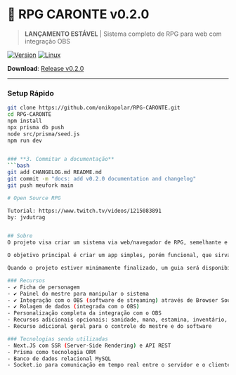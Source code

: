 # 🎲 RPG CARONTE v0.2.0

> **LANÇAMENTO ESTÁVEL** | Sistema completo de RPG para web com integração OBS

[![Version](https://img.shields.io/badge/version-0.2.0-brightgreen)](https://github.com/onikopolar/RPG-CARONTE/releases/tag/v0.2.0)
[![Linux](https://img.shields.io/badge/Linux-Compatible-success)](https://github.com/onikopolar/RPG-CARONTE)

**Download**: [Release v0.2.0](https://github.com/onikopolar/RPG-CARONTE/releases/tag/v0.2.0)

---

### Setup Rápido
```bash
git clone https://github.com/onikopolar/RPG-CARONTE.git
cd RPG-CARONTE
npm install
npx prisma db push
node src/prisma/seed.js
npm run dev


### **3. Commitar a documentação**
```bash
git add CHANGELOG.md README.md
git commit -m "docs: add v0.2.0 documentation and changelog"
git push meufork main

# Open Source RPG

Tutorial: https://www.twitch.tv/videos/1215083891
by: jvdutrag


## Sobre
O projeto visa criar um sistema via web/navegador de RPG, semelhante e inspirado no usado pela série de RPG [Ordem Paranormal](https://ordemparanormal.com.br/), com integrações em stream, criação de personagens, painel para o mestre, etc. É almejado o público leigo: então não necessariamente você vai precisar saber programar para utilizar o sistema.

O objetivo principal é criar um app simples, porém funcional, que sirva para qualquer sistema de RPG de mesa (Tormenta, D&D, CoC, etc.). Então, este repositório atual conterá apenas a base simples, com funções básicas para suprir a necessidade da maioria dos sistemas. Se você precisar de algo extremamente específico, dê um fork no repositório e faça sua versão by yourself.

Quando o projeto estiver minimamente finalizado, um guia será disponibilizado para leigos sobre como fazer o projeto funcionar.

### Recursos
- ✔️ Ficha de personagem
- ✔️ Painel do mestre para manipular o sistema
- ✔️ Integração com o OBS (software de streaming) através de Browser Sources
- ✔️ Rolagem de dados (integrada com o OBS)
- Personalização completa da integração com o OBS
- Recursos adicionais opcionais: sanidade, mana, estamina, inventário, etc.
- Recurso adicional geral para o controle do mestre e do software

### Tecnologias sendo utilizadas
- Next.JS com SSR (Server-Side Rendering) e API REST
- Prisma como tecnologia ORM
- Banco de dados relacional MySQL
- Socket.io para comunicação em tempo real entre o servidor e o cliente
